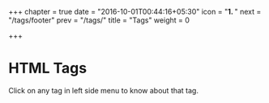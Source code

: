 +++
chapter = true
date = "2016-10-01T00:44:16+05:30"
icon = "<b>1. </b>"
next = "/tags/footer"
prev = "/tags/"
title = "Tags"
weight = 0

+++

# HTML Tags

Click on any tag in left side menu to know about that tag.
